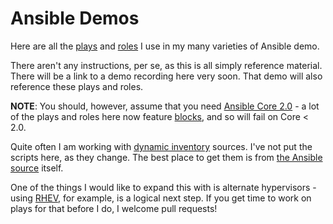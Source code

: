 # Ansible Demos

Here are all the [plays](plays) and [roles](roles) I use in my many varieties of Ansible demo.

There aren't any instructions, per se, as this is all simply reference material. There will be a link to a demo recording here very soon. That demo will also reference these plays and roles.

**NOTE**: You should, however, assume that you need [Ansible Core 2.0](https://github.com/ansible/ansible) - a lot of the plays and roles here now feature [blocks](http://docs.ansible.com/ansible/playbooks_blocks.html), and so will fail on Core < 2.0.

Quite often I am working with [dynamic inventory](http://docs.ansible.com/ansible/intro_dynamic_inventory.html) sources. I've not put the scripts here, as they change. The best place to get them is from [the Ansible source](https://github.com/ansible/ansible/tree/devel/contrib/inventory) itself.

One of the things I would like to expand this with is alternate hypervisors - using [RHEV](http://www.redhat.com/en/technologies/virtualization/enterprise-virtualization), for example, is a logical next step. If you get time to work on plays for that before I do, I welcome pull requests!
